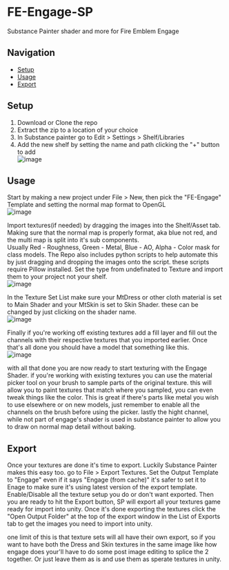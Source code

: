 # FE-Engage-SP
Substance Painter shader and more for Fire Emblem Engage

## Navigation
- [Setup](#setup)
- [Usage](#usage)
- [Export](#export)

## Setup
1. Download or Clone the repo
2. Extract the zip to a location of your choice
3. In Substance painter go to Edit > Settings > Shelf/Libraries
4. Add the new shelf by setting the name and path clicking the "+" button to add  
![image](https://github.com/user-attachments/assets/7945a84e-aa7b-429d-8808-cec15d123677)

## Usage
Start by making a new project under File > New, then pick the "FE-Engage" Template and setting the normal map format to OpenGL  
![image](https://github.com/user-attachments/assets/2403e4f7-6dbf-4ee5-a5ec-ac959dbe002c)  

Import textures(if needed) by dragging the images into the Shelf/Asset tab. Making sure that the normal map is properly format, aka blue not red, and the multi map is split into it's sub components.  
Usually Red - Roughness, Green - Metal, Blue - AO, Alpha - Color mask for class models. The Repo also includes python scripts to help automate this by just dragging and dropping the images onto the script.
these scripts require Pillow installed. Set the type from undefinated to Texture and import them to your project not your shelf.  
![image](https://github.com/user-attachments/assets/504b69c2-ecdf-463e-be87-8bb1e58df2ff)

In the Texture Set List make sure your MtDress or other cloth material is set to Main Shader and your MtSkin is set to Skin Shader. these can be changed by just clicking on the shader name.  
![image](https://github.com/user-attachments/assets/0f5d44c7-46b8-422b-be46-2eb9383af71f)

Finally if you're working off existing textures add a fill layer and fill out the channels with their respective textures that you imported earlier. Once that's all done you should have a model that something like this.  
![image](https://github.com/user-attachments/assets/050a0512-500d-442b-ae4f-25bd149ef739)

with all that done you are now ready to start texturing with the Engage Shader. if you're working with existing textures you can use the material picker tool on your brush to sample parts of the original texture.
this will allow you to paint textures that match where you sampled, you can even tweak things like the color. This is great if there's parts like metal you wish to use elsewhere or on new models, just remember to 
enable all the channels on the brush before using the picker. lastly the hight channel, while not part of engage's shader is used in substance painter to allow you to draw on normal map detail without baking.

## Export
Once your textures are done it's time to export. Luckily Substance Painter makes this easy too. go to File > Export Textures. Set the Output Template to "Engage" even if it says "Engage (from cache)" it's safer to set 
it to Enage to make sure it's using latest version of the export template. Enable/Disable all the texture setup you do or don't want exported. Then you are ready to hit the Export button, SP will export all your textures 
game ready for import into unity. Once it's done exporting the textures click the "Open Output Folder" at the top of the export window in the List of Exports tab to get the images you need to import into unity.

one limit of this is that texture sets will all have their own export, so if you want to have both the Dress and Skin textures in the same image like how engage does your'll have to do some post image editing to splice the 2 together.
Or just leave them as is and use them as sperate textures in unity.
